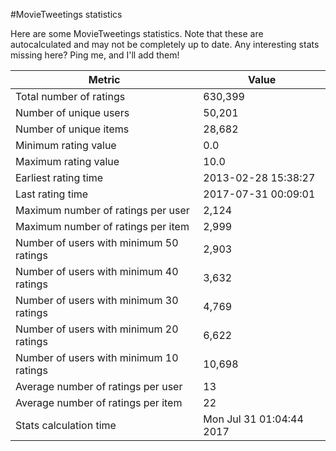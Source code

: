 #MovieTweetings statistics

Here are some MovieTweetings statistics. Note that these are autocalculated and may not be completely up to date. Any interesting stats missing here? Ping me, and I'll add them!

Metric | Value
--- | ---
Total number of ratings                 | 630,399
Number of unique users                  | 50,201
Number of unique items                  | 28,682
Minimum rating value                    | 0.0
Maximum rating value                    | 10.0
Earliest rating time                    | 2013-02-28 15:38:27
Last rating time                        | 2017-07-31 00:09:01
Maximum number of ratings per user      | 2,124
Maximum number of ratings per item      | 2,999
Number of users with minimum 50 ratings | 2,903
Number of users with minimum 40 ratings | 3,632
Number of users with minimum 30 ratings | 4,769
Number of users with minimum 20 ratings | 6,622
Number of users with minimum 10 ratings | 10,698
Average number of ratings per user      | 13
Average number of ratings per item      | 22
Stats calculation time                  | Mon Jul 31 01:04:44 2017

